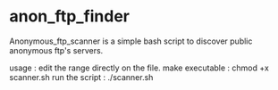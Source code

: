# anon_ftp_finder
Anonymous_ftp_scanner is a simple bash script to discover public anonymous ftp's servers.

usage : 
edit the range directly on the file.
make executable : chmod +x scanner.sh
run the script : ./scanner.sh
